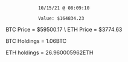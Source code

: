 				10/15/21 @ 08:09:10 

				Value: $164834.23



BTC Price = $59500.17
\ ETH Price = $3774.63


BTC Holdings = 1.06BTC

 ETH holdings = 26.960005962ETH 

